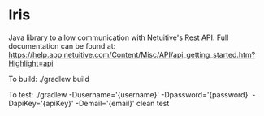# Iris
Java library to allow communication with Netuitive's Rest API. Full documentation can be found at: https://help.app.netuitive.com/Content/Misc/API/api_getting_started.htm?Highlight=api

To build:
./gradlew build

To test:
./gradlew -Dusername='{username}' -Dpassword='{password}' -DapiKey='{apiKey}' -Demail='{email}' clean test